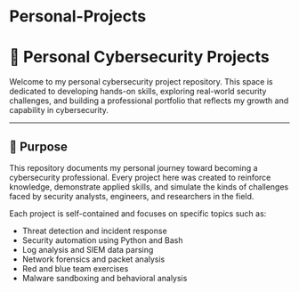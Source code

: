 # Personal-Projects

# 🔐 Personal Cybersecurity Projects

Welcome to my personal cybersecurity project repository. This space is dedicated to developing hands-on skills, exploring real-world security challenges, and building a professional portfolio that reflects my growth and capability in cybersecurity.

---

## 🧠 Purpose

This repository documents my personal journey toward becoming a cybersecurity professional. Every project here was created to reinforce knowledge, demonstrate applied skills, and simulate the kinds of challenges faced by security analysts, engineers, and researchers in the field.

Each project is self-contained and focuses on specific topics such as:

- Threat detection and incident response
- Security automation using Python and Bash
- Log analysis and SIEM data parsing
- Network forensics and packet analysis
- Red and blue team exercises
- Malware sandboxing and behavioral analysis
